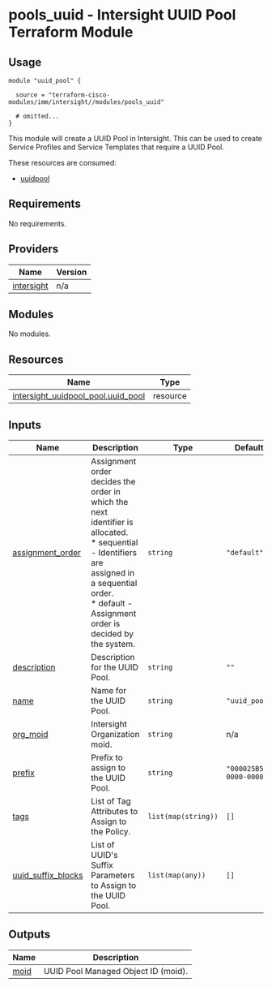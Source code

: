 # pools_uuid - Intersight UUID Pool Terraform Module

## Usage

```hcl
module "uuid_pool" {

  source = "terraform-cisco-modules/imm/intersight//modules/pools_uuid"

  # omitted...
}
```

This module will create a UUID Pool in Intersight.  This can be used to create Service Profiles and Service Templates that require a UUID Pool.  

These resources are consumed:

* [uuidpool](https://registry.terraform.io/providers/CiscoDevNet/intersight/latest/docs/resources/uuidpool_pool)

<!-- BEGINNING OF PRE-COMMIT-TERRAFORM DOCS HOOK -->
## Requirements

No requirements.

## Providers

| Name | Version |
|------|---------|
| <a name="provider_intersight"></a> [intersight](#provider\_intersight) | n/a |

## Modules

No modules.

## Resources

| Name | Type |
|------|------|
| [intersight_uuidpool_pool.uuid_pool](https://registry.terraform.io/providers/CiscoDevNet/intersight/latest/docs/resources/uuidpool_pool) | resource |

## Inputs

| Name | Description | Type | Default | Required |
|------|-------------|------|---------|:--------:|
| <a name="input_assignment_order"></a> [assignment\_order](#input\_assignment\_order) | Assignment order decides the order in which the next identifier is allocated.<br>* sequential - Identifiers are assigned in a sequential order.<br>* default - Assignment order is decided by the system. | `string` | `"default"` | no |
| <a name="input_description"></a> [description](#input\_description) | Description for the UUID Pool. | `string` | `""` | no |
| <a name="input_name"></a> [name](#input\_name) | Name for the UUID Pool. | `string` | `"uuid_pool"` | no |
| <a name="input_org_moid"></a> [org\_moid](#input\_org\_moid) | Intersight Organization moid. | `string` | n/a | yes |
| <a name="input_prefix"></a> [prefix](#input\_prefix) | Prefix to assign to the UUID Pool. | `string` | `"000025B5-0000-0000"` | no |
| <a name="input_tags"></a> [tags](#input\_tags) | List of Tag Attributes to Assign to the Policy. | `list(map(string))` | `[]` | no |
| <a name="input_uuid_suffix_blocks"></a> [uuid\_suffix\_blocks](#input\_uuid\_suffix\_blocks) | List of UUID's Suffix Parameters to Assign to the UUID Pool. | `list(map(any))` | `[]` | no |

## Outputs

| Name | Description |
|------|-------------|
| <a name="output_moid"></a> [moid](#output\_moid) | UUID Pool Managed Object ID (moid). |
<!-- END OF PRE-COMMIT-TERRAFORM DOCS HOOK -->
